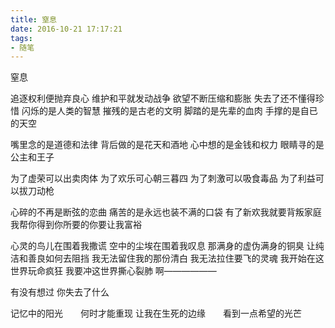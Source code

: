 ```yaml
---
title: 窒息
date: 2016-10-21 17:17:21
tags:
- 随笔
---
```


窒息

追逐权利便抛弃良心 维护和平就发动战争
欲望不断压缩和膨胀 失去了还不懂得珍惜
闪烁的是人类的智慧 摧残的是古老的文明
脚踏的是先辈的血肉 手撑的是自已的天空

嘴里念的是道德和法律 背后做的是花天和酒地
心中想的是金钱和权力 眼睛寻的是公主和王子

为了虚荣可以出卖肉体 为了欢乐可心朝三暮四
为了刺激可以吸食毒品 为了利益可以拔刀动枪

心碎的不再是断弦的恋曲 痛苦的是永远也装不满的口袋
有了新欢我就要背叛家庭 我帮你得到你所要的你要让我富裕

心灵的鸟儿在围着我撒谎 空中的尘埃在围着我叹息
那满身的虚伪满身的铜臭 让纯洁和善良如何去阻挡
我无法留住我的那份清白 我无法拉住要飞的灵魂
我开始在这世界玩命疯狂 我要冲这世界撕心裂肺
啊——————

有没有想过 你失去了什么

记忆中的阳光　　何时才能重现
让我在生死的边缘　　看到一点希望的光芒
